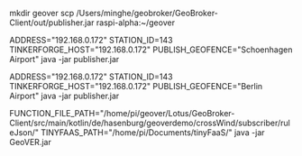 mkdir geover
scp /Users/minghe/geobroker/GeoBroker-Client/out/publisher.jar raspi-alpha:~/geover

ADDRESS="192.168.0.172" STATION_ID=143 TINKERFORGE_HOST="192.168.0.172" PUBLISH_GEOFENCE="Schoenhagen Airport" java -jar publisher.jar


ADDRESS="192.168.0.172" STATION_ID=143 TINKERFORGE_HOST="192.168.0.172" PUBLISH_GEOFENCE="Berlin Airport" java -jar publisher.jar

FUNCTION_FILE_PATH="/home/pi/geover/Lotus/GeoBroker-Client/src/main/kotlin/de/hasenburg/geoverdemo/crossWind/subscriber/ruleJson/" TINYFAAS_PATH="/home/pi/Documents/tinyFaaS/" java -jar GeoVER.jar
